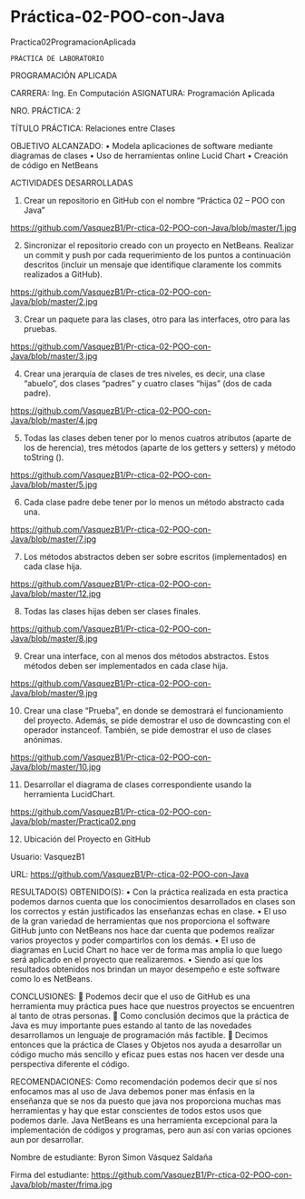 # Práctica-02-POO-con-Java
Practica02ProgramacionAplicada

 	PRÁCTICA DE LABORATORIO
  
PROGRAMACIÓN APLICADA


CARRERA: Ing. En Computación	ASIGNATURA: Programación Aplicada

NRO. PRÁCTICA:	2

TÍTULO PRÁCTICA:  Relaciones entre Clases 

OBJETIVO ALCANZADO:	
•	Modela aplicaciones de software mediante diagramas de clases
•	Uso de herramientas online Lucid Chart
•	Creación de código en NetBeans

ACTIVIDADES DESARROLLADAS
1.  Crear un repositorio en GitHub con el nombre “Práctica 02 – POO con Java” 

https://github.com/VasquezB1/Pr-ctica-02-POO-con-Java/blob/master/1.jpg



2.  Sincronizar el repositorio creado con un proyecto en NetBeans. Realizar un commit y push por cada requerimiento de los puntos a continuación descritos (incluir un mensaje que identifique claramente los commits realizados a GitHub). 


https://github.com/VasquezB1/Pr-ctica-02-POO-con-Java/blob/master/2.jpg



3.  Crear un paquete para las clases, otro para las interfaces, otro para las pruebas. 

https://github.com/VasquezB1/Pr-ctica-02-POO-con-Java/blob/master/3.jpg

4.  Crear una jerarquía de clases de tres niveles, es decir, una clase “abuelo”, dos clases “padres” y cuatro clases “hijas” (dos de cada padre). 

https://github.com/VasquezB1/Pr-ctica-02-POO-con-Java/blob/master/4.jpg



5.  Todas las clases deben tener por lo menos cuatros atributos (aparte de los de herencia), tres métodos (aparte de los getters y setters) y método toString (). 


 
 https://github.com/VasquezB1/Pr-ctica-02-POO-con-Java/blob/master/5.jpg
 
 

6.  Cada clase padre debe tener por lo menos un método abstracto cada una. 


https://github.com/VasquezB1/Pr-ctica-02-POO-con-Java/blob/master/7.jpg


7.  Los métodos abstractos deben ser sobre escritos (implementados) en cada clase hija. 



https://github.com/VasquezB1/Pr-ctica-02-POO-con-Java/blob/master/12.jpg




8.  Todas las clases hijas deben ser clases finales. 

 

 https://github.com/VasquezB1/Pr-ctica-02-POO-con-Java/blob/master/8.jpg

 
 


9.  Crear una interface, con al menos dos métodos abstractos. Estos métodos deben ser implementados en cada clase hija. 

 


https://github.com/VasquezB1/Pr-ctica-02-POO-con-Java/blob/master/9.jpg



10.  Crear una clase “Prueba”, en donde se demostrará el funcionamiento del proyecto. Además, se pide demostrar el uso de downcasting con el operador instanceof. También, se pide demostrar el uso de clases anónimas. 


https://github.com/VasquezB1/Pr-ctica-02-POO-con-Java/blob/master/10.jpg

11.  Desarrollar el diagrama de clases correspondiente usando la herramienta LucidChart. 


https://github.com/VasquezB1/Pr-ctica-02-POO-con-Java/blob/master/Practica02.png





12.  Ubicación del Proyecto en GitHub

Usuario: VasquezB1

URL: https://github.com/VasquezB1/Pr-ctica-02-POO-con-Java


RESULTADO(S) OBTENIDO(S):
•	Con la práctica realizada en esta practica podemos darnos cuenta que los conocimientos desarrollados en clases son los correctos y están justificados las enseñanzas echas en clase.
•	El uso de la gran variedad de herramientas que nos proporciona el software GitHub junto con NetBeans nos hace dar cuenta que podemos realizar varios proyectos y poder compartirlos con los demás.
•	El uso de diagramas en Lucid Chart no hace ver de forma mas amplia lo que luego será aplicado en el proyecto que realizaremos.
•	Siendo así que los resultados obtenidos nos brindan un mayor desempeño e este software como lo es NetBeans.

CONCLUSIONES:
	Podemos decir que el uso de GitHub es una herramienta muy práctica pues hace que nuestros proyectos se encuentren al tanto de otras personas.
	Como conclusión decimos que la práctica de Java es muy importante pues estando al tanto de las novedades desarrollamos un lenguaje de programación más factible.
	Decimos entonces que la práctica de Clases y Objetos nos ayuda a desarrollar un código mucho más sencillo y eficaz pues estas nos hacen ver desde una perspectiva diferente el código.

RECOMENDACIONES:
 	Como recomendación podemos decir que sí nos enfocamos mas al uso de Java debemos poner mas énfasis en la enseñanza que se nos da puesto que java nos proporciona muchas mas herramientas y hay que estar conscientes de todos estos usos que podemos darle. 
 	Java NetBeans es una herramienta excepcional para la implementación de códigos y programas, pero aun así con varias opciones aun por desarrollar.
  
Nombre de estudiante: Byron Simon Vásquez Saldaña

Firma del estudiante: https://github.com/VasquezB1/Pr-ctica-02-POO-con-Java/blob/master/frima.jpg
